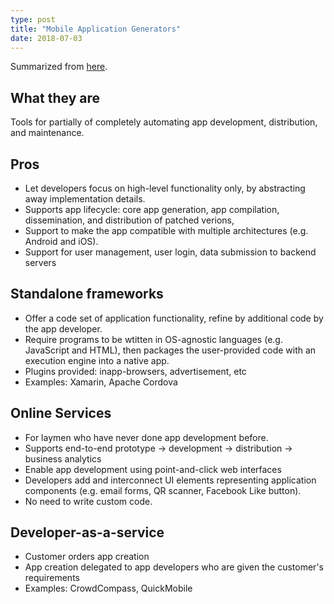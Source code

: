 ```yaml
---
type: post
title: "Mobile Application Generators"
date: 2018-07-03
---
```


Summarized from [here](https://saschafahl.de/papers/appgens2018.pdf).

## What they are

Tools for partially of completely automating app development,
distribution, and maintenance.


## Pros

* Let developers focus on high-level functionality only,
  by abstracting away implementation details.
* Supports app lifecycle:
  core app generation, app compilation, dissemination, and distribution of patched verions,
* Support to make the app compatible with multiple architectures (e.g. Android and iOS).
* Support for user management, user login, data submission to backend servers

## Standalone frameworks

* Offer a code set of application functionality,
  refine by additional code by the app developer.
* Require programs to be wtitten in OS-agnostic languages (e.g. JavaScript and HTML),
  then packages the user-provided code with an execution engine into a native app.
* Plugins provided: inapp-browsers, advertisement, etc
* Examples: Xamarin, Apache Cordova


## Online Services

* For laymen who have never done app development before.
* Supports end-to-end prototype -> development -> distribution -> business analytics
* Enable app development using point-and-click web interfaces
* Developers add and interconnect UI elements representing application components
  (e.g. email forms, QR scanner, Facebook Like button).
* No need to write custom code.


## Developer-as-a-service

* Customer orders app creation
* App creation delegated to app developers who are given the customer's requirements
* Examples: CrowdCompass, QuickMobile








